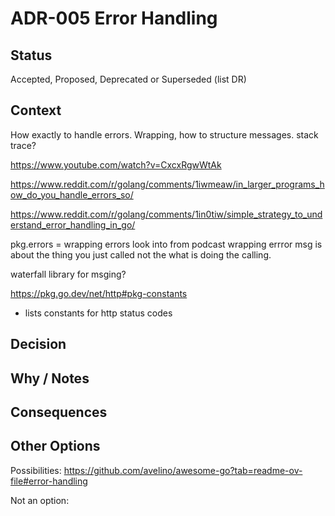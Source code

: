 # ADR-005 Error Handling

## Status

Accepted, Proposed, Deprecated or Superseded (list DR)

## Context

How exactly to handle errors. Wrapping, how to structure messages. stack trace?

https://www.youtube.com/watch?v=CxcxRgwWtAk

https://www.reddit.com/r/golang/comments/1iwmeaw/in_larger_programs_how_do_you_handle_errors_so/

https://www.reddit.com/r/golang/comments/1in0tiw/simple_strategy_to_understand_error_handling_in_go/

pkg.errors = wrapping errors
	look into from podcast
	wrapping errror msg is about the thing you just called not the what is doing the calling.

waterfall library for msging?

https://pkg.go.dev/net/http#pkg-constants
  - lists constants for http status codes

## Decision



## Why / Notes



## Consequences



## Other Options

Possibilities:
https://github.com/avelino/awesome-go?tab=readme-ov-file#error-handling

Not an option:

